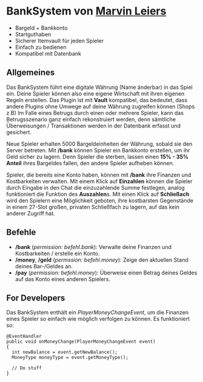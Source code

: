 # BankSystem von [Marvin Leiers](https://www.marvinleiers.de)

* Bargeld + Bankkonto
* Startguthaben
* Sicherer Itemvault für jeden Spieler
* Einfach zu bedienen
* Kompatibel mit Datenbank


## Allgemeines

Das BankSystem führt eine digitale Währung (Name änderbar) in das Spiel ein. Deine Spieler können also eine eigene Wirtschaft mit ihren eigenen Regeln erstellen. Das Plugin ist mit **Vault** kompatibel, das bedeutet, dass andere Plugins ohne Umwege auf deine Währung zugreifen können (Shops z.B) Im Falle eines Betrugs durch einen oder mehrere Spieler, kann das Betrugsszenario ganz einfach rekonstruiert werden, denn sämtliche Überweisungen / Transaktionen werden in der Datenbank erfasst und gesichert. 

Neue Spieler erhalten 5000 Bargeldeinheiten der Währung, sobald sie den Server betreten. Mit **/bank** können Spieler ein Bankkonto erstellen, um ihr Geld sicher zu lagern. Denn Spieler die sterben, lassen einen **15% - 35% Anteil** ihres Bargeldes fallen, den andere Spieler aufheben können.

Spieler, die bereits eine Konto haben, können mit **/bank** ihre Finanzen und Kostbarkeiten verwalten. Mit einem Klick auf **Einzahlen** können die Spieler durch Eingabe in den Chat die einzuzahlende Summe festlegen, analog funktioniert die Funktion des **Auszahlen**s. Mit einen Klick auf **Schließach** wird den Spielern eine Möglichkeit geboten, ihre kostbarsten Gegenstände in einem 27-Slot großen, privaten Schließfach zu lagern, auf das kein anderer Zugriff hat.


## Befehle

* **/bank** (*permission: befehl.bank*): Verwalte deine Finanzen und Kostbarkeiten / erstelle ein Konto.
* **/money**, **/geld** (*permssion: befehl.money*): Zeige den aktuellen Stand deines Bar-/Geldes an.
* **/pay** <Spieler> <Anzahl> (*permission: befehl.money*): Überweise einen Betrag deines Geldes auf das Konto eines anderen Spielers.


## For Developers
Das BankSystem enthält ein _PlayerMoneyChangeEvent_, um die Finanzen eines Spieler so einfach wie möglich verfolgen zu können. Es funktioniert so:

```
@EventHandler
public void onMoneyChange(PlayerMoneyChangeEvent event)
{
  int newBalance = event.getNewBalance();
  MoneyType moneyType = event.getMoneyType();
  
  // Do stuff
}
```
